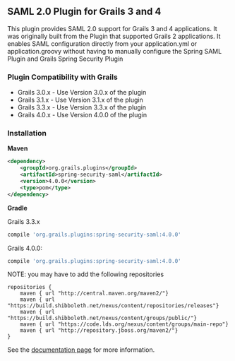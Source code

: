 ## SAML 2.0 Plugin for Grails 3 and 4
 
This plugin provides SAML 2.0 support for Grails 3 and 4 applications.  It was originally built from the Plugin that supported Grails 2 applications.  It enables SAML configuration directly from your application.yml or application.groovy without having to manually configure the Spring SAML Plugin and Grails Spring Security Plugin

### Plugin Compatibility with Grails
* Grails 3.0.x - Use Version 3.0.x of the plugin
* Grails 3.1.x - Use Version 3.1.x of the plugin
* Grails 3.3.x - Use Version 3.3.x of the plugin
* Grails 4.0.x - Use Version 4.0.0 of the plugin

### Installation
**Maven**

```xml
<dependency>
    <groupId>org.grails.plugins</groupId>
    <artifactId>spring-security-saml</artifactId>
    <version>4.0.0</version>
    <type>pom</type>
</dependency>
```

**Gradle**

Grails 3.3.x

```gradle
compile 'org.grails.plugins:spring-security-saml:4.0.0'
```

Grails 4.0.0:

```gradle
compile 'org.grails.plugins:spring-security-saml:4.0.0'
```


NOTE: you may have to add the following repositories

```
repositories {
    maven { url "http://central.maven.org/maven2/"}
    maven { url "https://build.shibboleth.net/nexus/content/repositories/releases"}
    maven { url "https://build.shibboleth.net/nexus/content/groups/public/"}
    maven { url "https://code.lds.org/nexus/content/groups/main-repo"}
    maven { url "http://repository.jboss.org/maven2/"}
}
```

See the [documentation page](https://jeffwils.github.io/grails-spring-security-saml/) for more information.
